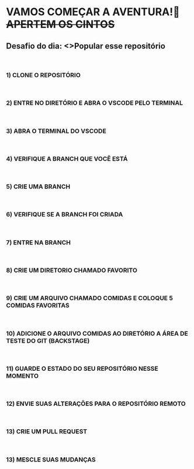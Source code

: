 <h1>VAMOS COMEÇAR A AVENTURA!🚀 <s>APERTEM OS CINTOS</s></h1>


<h2>Desafio do dia: <>Popular esse repositório</h2>
<br>
<h3>1) CLONE O REPOSITÓRIO</h3>
<br>
<h3>2) ENTRE NO DIRETÓRIO E ABRA O VSCODE PELO TERMINAL</h3>
<br>
<h3>3) ABRA O TERMINAL DO VSCODE</h3>
<br>
<h3>4) VERIFIQUE A BRANCH QUE VOCÊ ESTÁ</h3>
<br>
<h3>5) CRIE UMA BRANCH</h3>
<br>
<h3>6) VERIFIQUE SE A BRANCH FOI CRIADA</h3>
<br>
<h3>7) ENTRE NA BRANCH</h3>
<br>
<h3>8) CRIE UM DIRETORIO CHAMADO FAVORITO</h3>
<br>
<h3>9) CRIE UM ARQUIVO CHAMADO COMIDAS E COLOQUE 5 COMIDAS FAVORITAS </h3>
<br>
<h3>10) ADICIONE O ARQUIVO COMIDAS AO DIRETÓRIO A ÁREA DE TESTE DO GIT (BACKSTAGE)</h3>
<br>
<h3>11) GUARDE O ESTADO DO SEU REPOSITÓRIO NESSE MOMENTO</h3>
<br>
<h3>12) ENVIE SUAS ALTERAÇÕES PARA O REPOSITÓRIO REMOTO</h3>
<br>
<h3>13) CRIE UM PULL REQUEST</h3>
<br>
<h3>13) MESCLE SUAS MUDANÇAS</h3>
